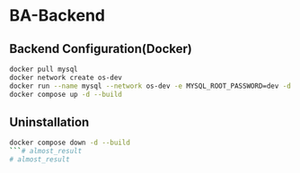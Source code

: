# BA-Backend

## Backend Configuration(Docker)
```sh
docker pull mysql  
docker network create os-dev  
docker run --name mysql --network os-dev -e MYSQL_ROOT_PASSWORD=dev -d -p 3306:3306 mysql  
docker compose up -d --build
```

## Uninstallation
```sh
docker compose down -d --build
```# almost_result
# almost_result
